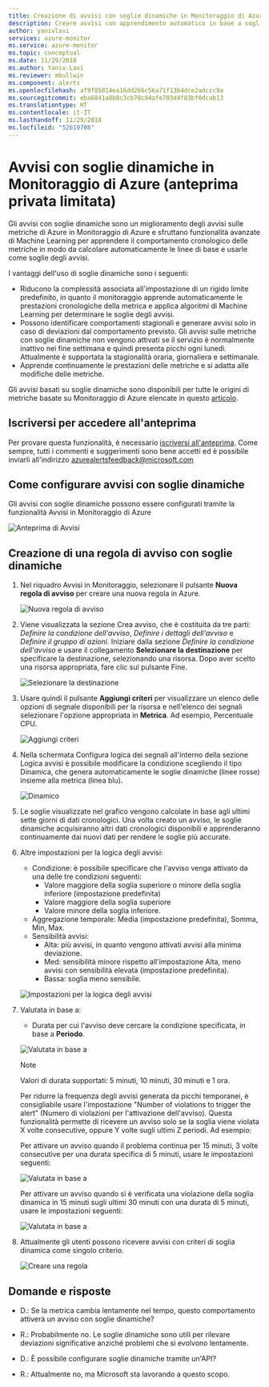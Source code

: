 ```yaml
---
title: Creazione di avvisi con soglie dinamiche in Monitoraggio di Azure
description: Creare avvisi con apprendimento automatico in base a soglie dinamiche
author: yanivlavi
services: azure-monitor
ms.service: azure-monitor
ms.topic: conceptual
ms.date: 11/29/2018
ms.author: Yaniv.Lavi
ms.reviewer: mbullwin
ms.component: alerts
ms.openlocfilehash: af9f85014ea16dd266c56a71f13b4dce2adccc9a
ms.sourcegitcommit: eba6841a8b8c3cb78c94afe703d4f83bf0dcab13
ms.translationtype: HT
ms.contentlocale: it-IT
ms.lasthandoff: 11/29/2018
ms.locfileid: "52619708"
---
```

# <a name="alerts-with-dynamic-thresholds-in-azure-monitor-limited-private-preview"></a>Avvisi con soglie dinamiche in Monitoraggio di Azure (anteprima privata limitata)

Gli avvisi con soglie dinamiche sono un miglioramento degli avvisi sulle metriche di Azure in Monitoraggio di Azure e sfruttano funzionalità avanzate di Machine Learning per apprendere il comportamento cronologico delle metriche in modo da calcolare automaticamente le linee di base e usarle come soglie degli avvisi.

I vantaggi dell'uso di soglie dinamiche sono i seguenti:

- Riducono la complessità associata all'impostazione di un rigido limite predefinito, in quanto il monitoraggio apprende automaticamente le prestazioni cronologiche della metrica e applica algoritmi di Machine Learning per determinare le soglie degli avvisi.
- Possono identificare comportamenti stagionali e generare avvisi solo in caso di deviazioni dal comportamento previsto. Gli avvisi sulle metriche con soglie dinamiche non vengono attivati se il servizio è normalmente inattivo nei fine settimana e quindi presenta picchi ogni lunedì. Attualmente è supportata la stagionalità oraria, giornaliera e settimanale.
- Apprende continuamente le prestazioni delle metriche e si adatta alle modifiche delle metriche.

Gli avvisi basati su soglie dinamiche sono disponibili per tutte le origini di metriche basate su Monitoraggio di Azure elencate in questo [articolo](https://docs.microsoft.com/azure/monitoring-and-diagnostics/monitoring-near-real-time-metric-alerts#what-resources-can-i-create-near-real-time-metric-alerts-for).

## <a name="sign-up-to-access-the-preview"></a>Iscriversi per accedere all'anteprima

Per provare questa funzionalità, è necessario [iscriversi all'anteprima](https://aka.ms/DynamicThresholdMetricAlerts). Come sempre, tutti i commenti e suggerimenti sono bene accetti ed è possibile inviarli all'indirizzo [azurealertsfeedback@microsoft.com](mailto:azurealertsfeedback@microsoft.com)

## <a name="how-to-configure-alerts-with-dynamic-thresholds"></a>Come configurare avvisi con soglie dinamiche

Gli avvisi con soglie dinamiche possono essere configurati tramite la funzionalità Avvisi in Monitoraggio di Azure

![Anteprima di Avvisi](./media/monitoring-alerts-dynamic-thresholds/0001.png)

## <a name="creating-an-alert-rule-with-dynamic-thresholds"></a>Creazione di una regola di avviso con soglie dinamiche

1. Nel riquadro Avvisi in Monitoraggio, selezionare il pulsante **Nuova regola di avviso** per creare una nuova regola in Azure.

   ![Nuova regola di avviso](./media/monitoring-alerts-dynamic-thresholds/002.png)

2. Viene visualizzata la sezione Crea avviso, che è costituita da tre parti: _Definire la condizione dell'avviso_, _Definire i dettagli dell'avviso_ e _Definire il gruppo di azioni_. Iniziare dalla sezione _Definire la condizione dell'avviso_ e usare il collegamento **Selezionare la destinazione** per specificare la destinazione, selezionando una risorsa. Dopo aver scelto una risorsa appropriata, fare clic sul pulsante Fine.

   ![Selezionare la destinazione](./media/monitoring-alerts-dynamic-thresholds/0003.png)

3. Usare quindi il pulsante **Aggiungi criteri** per visualizzare un elenco delle opzioni di segnale disponibili per la risorsa e nell'elenco dei segnali selezionare l'opzione appropriata in **Metrica**. Ad esempio, Percentuale CPU.

   ![Aggiungi criteri](./media/monitoring-alerts-dynamic-thresholds/004.png)

4. Nella schermata Configura logica dei segnali all'interno della sezione Logica avvisi è possibile modificare la condizione scegliendo il tipo Dinamica, che genera automaticamente le soglie dinamiche (linee rosse) insieme alla metrica (linea blu).

   ![Dinamico](./media/monitoring-alerts-dynamic-thresholds/005.png)

5. Le soglie visualizzate nel grafico vengono calcolate in base agli ultimi sette giorni di dati cronologici. Una volta creato un avviso, le soglie dinamiche acquisiranno altri dati cronologici disponibili e apprenderanno continuamente dai nuovi dati per rendere le soglie più accurate.

6. Altre impostazioni per la logica degli avvisi:
   - Condizione: è possibile specificare che l'avviso venga attivato da una delle tre condizioni seguenti:
       - Valore maggiore della soglia superiore o minore della soglia inferiore (impostazione predefinita)
       - Valore maggiore della soglia superiore
       - Valore minore della soglia inferiore.
   - Aggregazione temporale: Media (impostazione predefinita), Somma, Min, Max.
   - Sensibilità avvisi:
       - Alta: più avvisi, in quanto vengono attivati avvisi alla minima deviazione.
       - Med: sensibilità minore rispetto all'impostazione Alta, meno avvisi con sensibilità elevata (impostazione predefinita).
       - Bassa: soglia meno sensibile.

    ![Impostazioni per la logica degli avvisi](./media/monitoring-alerts-dynamic-thresholds/00007.png)

7. Valutata in base a:
    -  Durata per cui l'avviso deve cercare la condizione specificata, in base a **Periodo**.

    ![Valutata in base a](./media/monitoring-alerts-dynamic-thresholds/007.png)

   > [!NOTE]
   > Valori di durata supportati: 5 minuti, 10 minuti, 30 minuti e 1 ora.

   Per ridurre la frequenza degli avvisi generata da picchi temporanei, è consigliabile usare l'impostazione "Number of violations to trigger the alert" (Numero di violazioni per l'attivazione dell'avviso). Questa funzionalità permette di ricevere un avviso solo se la soglia viene violata X volte consecutive, oppure Y volte sugli ultimi Z periodi. Ad esempio: 

    Per attivare un avviso quando il problema continua per 15 minuti, 3 volte consecutive per una durata specifica di 5 minuti, usare le impostazioni seguenti:

   ![Valutata in base a](./media/monitoring-alerts-dynamic-thresholds/0008.png)

    Per attivare un avviso quando si è verificata una violazione della soglia dinamica in 15 minuti sugli ultimi 30 minuti con una durata di 5 minuti, usare le impostazioni seguenti:

   ![Valutata in base a](./media/monitoring-alerts-dynamic-thresholds/0009.png)

8. Attualmente gli utenti possono ricevere avvisi con criteri di soglia dinamica come singolo criterio.

   ![Creare una regola](./media/monitoring-alerts-dynamic-thresholds/010.png)

## <a name="q--a"></a>Domande e risposte

- D.: Se la metrica cambia lentamente nel tempo, questo comportamento attiverà un avviso con soglie dinamiche?

- R.: Probabilmente no. Le soglie dinamiche sono utili per rilevare deviazioni significative anziché problemi che si evolvono lentamente.

- D.: È possibile configurare soglie dinamiche tramite un'API?

- R.: Attualmente no, ma Microsoft sta lavorando a questo scopo.

